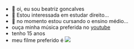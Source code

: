- 👋 oi, eu sou beatriz goncalves
- 👀  Estou interessada em estudar direito...
- 🌱 no momento estou cursando o ensino médio...
- ouça minha música preferida no [youtube](https://youtu.be/KxBkXJEwOv4)
- tenho 15 anos
- meu filme preferido é
  ![](https://s2.glbimg.com/svgmBBsOb0vcNc7ZkKl5za4HwrU=/0x0:983x595/924x0/smart/filters:strip_icc()/i.s3.glbimg.com/v1/AUTH_da025474c0c44edd99332dddb09cabe8/internal_photos/bs/2022/G/m/20GrInSPS5LjwGvF8wSg/barbie.jpg)

